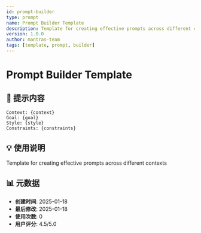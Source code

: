 ```yaml
---
id: prompt-builder
type: prompt
name: Prompt Builder Template
description: Template for creating effective prompts across different contexts
version: 1.0.0
author: mantras-team
tags: [template, prompt, builder]
---
```


# Prompt Builder Template

## 📝 提示内容

```
Context: {context}
Goal: {goal}
Style: {style}
Constraints: {constraints}
```

## 💡 使用说明

Template for creating effective prompts across different contexts

## 📊 元数据

- **创建时间**: 2025-01-18
- **最后修改**: 2025-01-18
- **使用次数**: 0
- **用户评分**: 4.5/5.0